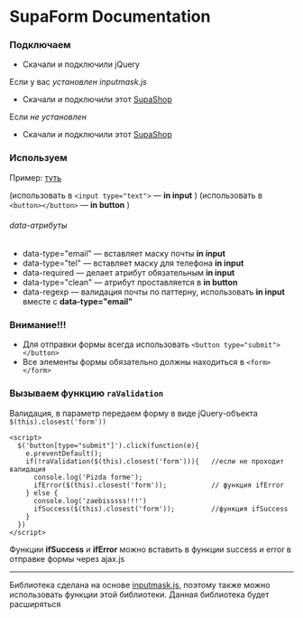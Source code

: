 # SupaForm Documentation

### Подключаем
* Скачали и подключили jQuery

Если у вас *установлен inputmask.js*
* Скачали и подключили этот [SupaShop](https://rybakooov.github.io/supaForm/dist/)

Если *не установлен*
* Скачали и подключили этот [SupaShop](https://rybakooov.github.io/supaForm/distWithInputmask/)

### Используем
Пример: [туть](https://rybakooov.github.io/supaForm/index.html)

(использовать в ```<input type="text">``` — **in input** )
(использовать в ```<button></button>``` — **in button** )
###### data-атрибуты
* data-type="email" — вставляет  маску почты **in input**
* data-type="tel" — вставляет маску для телефона **in input**
* data-required — делает атрибут обязательным **in input**
* data-type="clean" — атрибут проставляется в **in button**
* data-regexp — валидация почты по паттерну, использовать **in input** вместе с **data-type="email"**

### Внимание!!!
* Для отправки формы всегда использовать 
```<button type="submit"></button>```
* Все элементы формы обязательно должны находиться в 
```<form></form>```

### Вызываем функцию ```raValidation```
Валидация, в параметр передаем форму в виде jQuery-объекта ```$(this).closest('form'))```
```
<script>
  $('button[type="submit"]').click(function(e){
    e.preventDefault();
    if(!raValidation($(this).closest('form'))){   //если не проходит валидация
      console.log('Pizda forme');
      ifError($(this).closest('form'));           // функция ifError
    } else {
      console.log('zaebisssss!!!')
      ifSuccess($(this).closest('form'));         //функция ifSuccess
    }
  })
</script>
```
Функции **ifSuccess** и **ifError** можно вставить в функции success и error в отправке формы через ajax.js

-------------------------------------------------

Библиотека сделана на основе [inputmask.js](https://github.com/RobinHerbots/Inputmask), поэтому также можно использовать функции этой библиотеки. Данная библиотека будет расширяться
